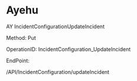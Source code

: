 #     Ayehu


AY IncidentConfigurationUpdateIncident

Method: Put

OperationID: IncidentConfiguration_UpdateIncident

EndPoint:

/API/IncidentConfiguration/updateIncident
